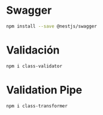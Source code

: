 # Swagger

```sh
npm install --save @nestjs/swagger
```

# Validación

```sh
npm i class-validator
```

# Validation Pipe

```sh
npm i class-transformer
```

